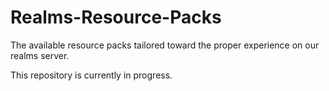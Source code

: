 # Realms-Resource-Packs
The available resource packs tailored toward the proper experience on our realms server.

  This repository is currently in progress.
